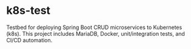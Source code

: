 # k8s-test
Testbed for deploying Spring Boot CRUD microservices to Kubernetes (k8s). This  project includes MariaDB, Docker, unit/integration tests, and CI/CD automation.
